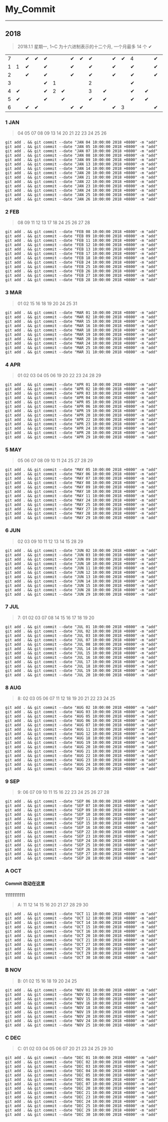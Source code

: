 # My_Commit

---

## 2018

> 2018.1.1 星期一, 1~C 为十六进制表示的十二个月, 一个月最多 14 个 ✔

| | | | | | | | | | | | | | | | | | | | | | | | | | | | | | | | | | | | | | | | | | | | | | | | | | | | | | | | |
|-|-|-|-|-|-|-|-|-|-|-|-|-|-|-|-|-|-|-|-|-|-|-|-|-|-|-|-|-|-|-|-|-|-|-|-|-|-|-|-|-|-|-|-|-|-|-|-|-|-|-|-|-|-|-|-|
|7| |✔|✔|✔| | |✔|✔|✔| | |✔|✔|4| | |✔|✔|✔| | |✔|✔|✔| | |7|✔|✔| | |✔|✔|✔| | |✔|✔|✔|9| |✔|✔|✔| | |✔|✔|✔| | |✔|✔|✔| |
|1|1|✔| |✔| | |✔| |✔| | |✔| |✔| | |✔|4|✔| | |✔| |✔| | |✔| |✔| | |✔| |✔| | |✔| |✔|A| |✔| |✔| | |✔| |✔| | |✔|C|✔| |
|2| |✔| |✔| | |✔| |✔| | |✔| |✔| | |✔|5|✔| | |✔| |✔| | |✔| |✔| |7|✔| |✔| | |✔| |✔| | |✔| |✔| | |✔| |✔| | |✔| |✔| |
|3| | | |✔|1| | | |2| | | | |✔| | | | |✔| | | | |✔| | | | |✔| |8| | |✔| | | | |✔| | | | |A| | | | |✔| | | | |✔| |
|4|✔| | |✔|2|✔| | |3| |✔| | |✔| |✔| | |✔| |✔|5| |✔| |✔| | |✔| |✔| | |✔| |✔| | |✔| |✔| | |B| |✔| | |✔| |✔| | |✔| |
|5|✔| | |✔| |✔| | |✔| |✔| | |✔| |✔| | |✔| |✔|6| |✔| |✔| | |✔| |✔| | |✔|8|✔| | |✔| |✔| | |✔| |✔| |B|✔| |✔| | |✔| |
|6| |✔|✔| | | |✔|✔| | | |✔|3| | | |✔|✔| | | |✔|✔| | |6|✔|✔| | | |✔|✔| |9| |✔|✔| | | |✔|✔| | | |✔|C| | | |✔|✔| | |

### 1 JAN

> 04 05 07 08 09 13 14 20 21 22 23 24 25 26

```
git add . && git commit --date "JAN 04 10:00:00 2018 +0800" -m "add"
git add . && git commit --date "JAN 05 10:00:00 2018 +0800" -m "add"
git add . && git commit --date "JAN 07 10:00:00 2018 +0800" -m "add"
git add . && git commit --date "JAN 08 10:00:00 2018 +0800" -m "add"
git add . && git commit --date "JAN 09 10:00:00 2018 +0800" -m "add"
git add . && git commit --date "JAN 13 10:00:00 2018 +0800" -m "add"
git add . && git commit --date "JAN 14 10:00:00 2018 +0800" -m "add"
git add . && git commit --date "JAN 20 10:00:00 2018 +0800" -m "add"
git add . && git commit --date "JAN 21 10:00:00 2018 +0800" -m "add"
git add . && git commit --date "JAN 22 10:00:00 2018 +0800" -m "add"
git add . && git commit --date "JAN 23 10:00:00 2018 +0800" -m "add"
git add . && git commit --date "JAN 24 10:00:00 2018 +0800" -m "add"
git add . && git commit --date "JAN 25 10:00:00 2018 +0800" -m "add"
git add . && git commit --date "JAN 26 10:00:00 2018 +0800" -m "add"
```

### 2 FEB

> 08 09 11 12 13 17 18 24 25 26 27 28

```
git add . && git commit --date "FEB 08 10:00:00 2018 +0800" -m "add"
git add . && git commit --date "FEB 09 10:00:00 2018 +0800" -m "add"
git add . && git commit --date "FEB 11 10:00:00 2018 +0800" -m "add"
git add . && git commit --date "FEB 12 10:00:00 2018 +0800" -m "add"
git add . && git commit --date "FEB 13 10:00:00 2018 +0800" -m "add"
git add . && git commit --date "FEB 17 10:00:00 2018 +0800" -m "add"
git add . && git commit --date "FEB 18 10:00:00 2018 +0800" -m "add"
git add . && git commit --date "FEB 24 10:00:00 2018 +0800" -m "add"
git add . && git commit --date "FEB 25 10:00:00 2018 +0800" -m "add"
git add . && git commit --date "FEB 26 10:00:00 2018 +0800" -m "add"
git add . && git commit --date "FEB 27 10:00:00 2018 +0800" -m "add"
git add . && git commit --date "FEB 28 10:00:00 2018 +0800" -m "add"
```

### 3 MAR

> 01 02 15 16 18 19 20 24 25 31

```
git add . && git commit --date "MAR 01 10:00:00 2018 +0800" -m "add"
git add . && git commit --date "MAR 02 10:00:00 2018 +0800" -m "add"
git add . && git commit --date "MAR 15 10:00:00 2018 +0800" -m "add"
git add . && git commit --date "MAR 16 10:00:00 2018 +0800" -m "add"
git add . && git commit --date "MAR 18 10:00:00 2018 +0800" -m "add"
git add . && git commit --date "MAR 19 10:00:00 2018 +0800" -m "add"
git add . && git commit --date "MAR 20 10:00:00 2018 +0800" -m "add"
git add . && git commit --date "MAR 24 10:00:00 2018 +0800" -m "add"
git add . && git commit --date "MAR 25 10:00:00 2018 +0800" -m "add"
git add . && git commit --date "MAR 31 10:00:00 2018 +0800" -m "add"
```

### 4 APR

> 01 02 03 04 05 06 19 20 22 23 24 28 29

```
git add . && git commit --date "APR 01 10:00:00 2018 +0800" -m "add"
git add . && git commit --date "APR 02 10:00:00 2018 +0800" -m "add"
git add . && git commit --date "APR 03 10:00:00 2018 +0800" -m "add"
git add . && git commit --date "APR 04 10:00:00 2018 +0800" -m "add"
git add . && git commit --date "APR 05 10:00:00 2018 +0800" -m "add"
git add . && git commit --date "APR 06 10:00:00 2018 +0800" -m "add"
git add . && git commit --date "APR 19 10:00:00 2018 +0800" -m "add"
git add . && git commit --date "APR 20 10:00:00 2018 +0800" -m "add"
git add . && git commit --date "APR 22 10:00:00 2018 +0800" -m "add"
git add . && git commit --date "APR 23 10:00:00 2018 +0800" -m "add"
git add . && git commit --date "APR 24 10:00:00 2018 +0800" -m "add"
git add . && git commit --date "APR 28 10:00:00 2018 +0800" -m "add"
git add . && git commit --date "APR 29 10:00:00 2018 +0800" -m "add"
```

### 5 MAY

> 05 06 07 08 09 10 11 24 25 27 28 29

```
git add . && git commit --date "MAY 05 10:00:00 2018 +0800" -m "add"
git add . && git commit --date "MAY 06 10:00:00 2018 +0800" -m "add"
git add . && git commit --date "MAY 07 10:00:00 2018 +0800" -m "add"
git add . && git commit --date "MAY 08 10:00:00 2018 +0800" -m "add"
git add . && git commit --date "MAY 09 10:00:00 2018 +0800" -m "add"
git add . && git commit --date "MAY 10 10:00:00 2018 +0800" -m "add"
git add . && git commit --date "MAY 11 10:00:00 2018 +0800" -m "add"
git add . && git commit --date "MAY 24 10:00:00 2018 +0800" -m "add"
git add . && git commit --date "MAY 25 10:00:00 2018 +0800" -m "add"
git add . && git commit --date "MAY 27 10:00:00 2018 +0800" -m "add"
git add . && git commit --date "MAY 28 10:00:00 2018 +0800" -m "add"
git add . && git commit --date "MAY 29 10:00:00 2018 +0800" -m "add"
```

### 6 JUN

> 02 03 09 10 11 12 13 14 15 28 29

```
git add . && git commit --date "JUN 02 10:00:00 2018 +0800" -m "add"
git add . && git commit --date "JUN 03 10:00:00 2018 +0800" -m "add"
git add . && git commit --date "JUN 09 10:00:00 2018 +0800" -m "add"
git add . && git commit --date "JUN 10 10:00:00 2018 +0800" -m "add"
git add . && git commit --date "JUN 11 10:00:00 2018 +0800" -m "add"
git add . && git commit --date "JUN 12 10:00:00 2018 +0800" -m "add"
git add . && git commit --date "JUN 13 10:00:00 2018 +0800" -m "add"
git add . && git commit --date "JUN 14 10:00:00 2018 +0800" -m "add"
git add . && git commit --date "JUN 15 10:00:00 2018 +0800" -m "add"
git add . && git commit --date "JUN 28 10:00:00 2018 +0800" -m "add"
git add . && git commit --date "JUN 29 10:00:00 2018 +0800" -m "add"
```

### 7 JUL

> 7: 01 02 03 07 08 14 15 16 17 18 19 20

```
git add . && git commit --date "JUL 01 10:00:00 2018 +0800" -m "add"
git add . && git commit --date "JUL 02 10:00:00 2018 +0800" -m "add"
git add . && git commit --date "JUL 03 10:00:00 2018 +0800" -m "add"
git add . && git commit --date "JUL 07 10:00:00 2018 +0800" -m "add"
git add . && git commit --date "JUL 08 10:00:00 2018 +0800" -m "add"
git add . && git commit --date "JUL 14 10:00:00 2018 +0800" -m "add"
git add . && git commit --date "JUL 15 10:00:00 2018 +0800" -m "add"
git add . && git commit --date "JUL 16 10:00:00 2018 +0800" -m "add"
git add . && git commit --date "JUL 17 10:00:00 2018 +0800" -m "add"
git add . && git commit --date "JUL 18 10:00:00 2018 +0800" -m "add"
git add . && git commit --date "JUL 19 10:00:00 2018 +0800" -m "add"
git add . && git commit --date "JUL 20 10:00:00 2018 +0800" -m "add"
```

### 8 AUG

> 8: 02 03 05 06 07 11 12 18 19 20 21 22 23 24 25

```
git add . && git commit --date "AUG 02 10:00:00 2018 +0800" -m "add"
git add . && git commit --date "AUG 03 10:00:00 2018 +0800" -m "add"
git add . && git commit --date "AUG 05 10:00:00 2018 +0800" -m "add"
git add . && git commit --date "AUG 06 10:00:00 2018 +0800" -m "add"
git add . && git commit --date "AUG 07 10:00:00 2018 +0800" -m "add"
git add . && git commit --date "AUG 11 10:00:00 2018 +0800" -m "add"
git add . && git commit --date "AUG 12 10:00:00 2018 +0800" -m "add"
git add . && git commit --date "AUG 18 10:00:00 2018 +0800" -m "add"
git add . && git commit --date "AUG 19 10:00:00 2018 +0800" -m "add"
git add . && git commit --date "AUG 20 10:00:00 2018 +0800" -m "add"
git add . && git commit --date "AUG 21 10:00:00 2018 +0800" -m "add"
git add . && git commit --date "AUG 22 10:00:00 2018 +0800" -m "add"
git add . && git commit --date "AUG 23 10:00:00 2018 +0800" -m "add"
git add . && git commit --date "AUG 24 10:00:00 2018 +0800" -m "add"
git add . && git commit --date "AUG 25 10:00:00 2018 +0800" -m "add"
```

### 9 SEP

> 9: 06 07 09 10 11 15 16 22 23 24 25 26 27 28

```
git add . && git commit --date "SEP 06 10:00:00 2018 +0800" -m "add"
git add . && git commit --date "SEP 07 10:00:00 2018 +0800" -m "add"
git add . && git commit --date "SEP 09 10:00:00 2018 +0800" -m "add"
git add . && git commit --date "SEP 10 10:00:00 2018 +0800" -m "add"
git add . && git commit --date "SEP 11 10:00:00 2018 +0800" -m "add"
git add . && git commit --date "SEP 15 10:00:00 2018 +0800" -m "add"
git add . && git commit --date "SEP 16 10:00:00 2018 +0800" -m "add"
git add . && git commit --date "SEP 22 10:00:00 2018 +0800" -m "add"
git add . && git commit --date "SEP 23 10:00:00 2018 +0800" -m "add"
git add . && git commit --date "SEP 24 10:00:00 2018 +0800" -m "add"
git add . && git commit --date "SEP 25 10:00:00 2018 +0800" -m "add"
git add . && git commit --date "SEP 26 10:00:00 2018 +0800" -m "add"
git add . && git commit --date "SEP 27 10:00:00 2018 +0800" -m "add"
git add . && git commit --date "SEP 28 10:00:00 2018 +0800" -m "add"
```

### A OCT

#### Commit 改动在这里

11111111111

> A: 11 12 14 15 16 20 21 27 28 29 30

```
git add . && git commit --date "OCT 11 10:00:00 2018 +0800" -m "add"
git add . && git commit --date "OCT 12 10:00:00 2018 +0800" -m "add"
git add . && git commit --date "OCT 14 10:00:00 2018 +0800" -m "add"
git add . && git commit --date "OCT 15 10:00:00 2018 +0800" -m "add"
git add . && git commit --date "OCT 16 10:00:00 2018 +0800" -m "add"
git add . && git commit --date "OCT 20 10:00:00 2018 +0800" -m "add"
git add . && git commit --date "OCT 21 10:00:00 2018 +0800" -m "add"
git add . && git commit --date "OCT 27 10:00:00 2018 +0800" -m "add"
git add . && git commit --date "OCT 28 10:00:00 2018 +0800" -m "add"
git add . && git commit --date "OCT 29 10:00:00 2018 +0800" -m "add"
git add . && git commit --date "OCT 30 10:00:00 2018 +0800" -m "add"
```

### B NOV

> B: 01 02 15 16 18 19 20 24 25

```
git add . && git commit --date "NOV 01 10:00:00 2018 +0800" -m "add"
git add . && git commit --date "NOV 02 10:00:00 2018 +0800" -m "add"
git add . && git commit --date "NOV 15 10:00:00 2018 +0800" -m "add"
git add . && git commit --date "NOV 16 10:00:00 2018 +0800" -m "add"
git add . && git commit --date "NOV 18 10:00:00 2018 +0800" -m "add"
git add . && git commit --date "NOV 19 10:00:00 2018 +0800" -m "add"
git add . && git commit --date "NOV 20 10:00:00 2018 +0800" -m "add"
git add . && git commit --date "NOV 24 10:00:00 2018 +0800" -m "add"
git add . && git commit --date "NOV 25 10:00:00 2018 +0800" -m "add"
```

### C DEC

> C: 01 02 03 04 05 06 07 20 21 23 24 25 29 30

```
git add . && git commit --date "DEC 01 10:00:00 2018 +0800" -m "add"
git add . && git commit --date "DEC 02 10:00:00 2018 +0800" -m "add"
git add . && git commit --date "DEC 03 10:00:00 2018 +0800" -m "add"
git add . && git commit --date "DEC 04 10:00:00 2018 +0800" -m "add"
git add . && git commit --date "DEC 05 10:00:00 2018 +0800" -m "add"
git add . && git commit --date "DEC 06 10:00:00 2018 +0800" -m "add"
git add . && git commit --date "DEC 07 10:00:00 2018 +0800" -m "add"
git add . && git commit --date "DEC 20 10:00:00 2018 +0800" -m "add"
git add . && git commit --date "DEC 21 10:00:00 2018 +0800" -m "add"
git add . && git commit --date "DEC 23 10:00:00 2018 +0800" -m "add"
git add . && git commit --date "DEC 24 10:00:00 2018 +0800" -m "add"
git add . && git commit --date "DEC 25 10:00:00 2018 +0800" -m "add"
git add . && git commit --date "DEC 29 10:00:00 2018 +0800" -m "add"
git add . && git commit --date "DEC 30 10:00:00 2018 +0800" -m "add"
```